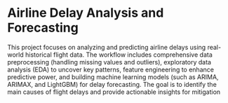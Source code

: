 # Airline Delay Analysis and Forecasting

This project focuses on analyzing and predicting airline delays using real-world historical flight data. The workflow includes comprehensive data preprocessing (handling missing values and outliers), exploratory data analysis (EDA) to uncover key patterns, feature engineering to enhance predictive power, and building machine learning models (such as ARIMA, ARIMAX, and LightGBM) for delay forecasting. The goal is to identify the main causes of flight delays and provide actionable insights for mitigation
